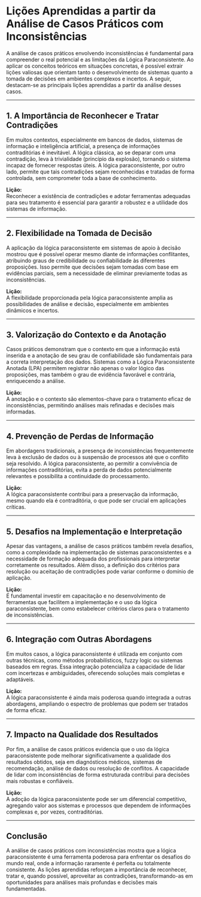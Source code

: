 # Lições Aprendidas a partir da Análise de Casos Práticos com Inconsistências

A análise de casos práticos envolvendo inconsistências é fundamental para compreender o real potencial e as limitações da Lógica Paraconsistente. Ao aplicar os conceitos teóricos em situações concretas, é possível extrair lições valiosas que orientam tanto o desenvolvimento de sistemas quanto a tomada de decisões em ambientes complexos e incertos. A seguir, destacam-se as principais lições aprendidas a partir da análise desses casos.

---

## 1. **A Importância de Reconhecer e Tratar Contradições**

Em muitos contextos, especialmente em bancos de dados, sistemas de informação e inteligência artificial, a presença de informações contraditórias é inevitável. A lógica clássica, ao se deparar com uma contradição, leva à trivialidade (princípio da explosão), tornando o sistema incapaz de fornecer respostas úteis. A lógica paraconsistente, por outro lado, permite que tais contradições sejam reconhecidas e tratadas de forma controlada, sem comprometer toda a base de conhecimento.

**Lição:**  
Reconhecer a existência de contradições e adotar ferramentas adequadas para seu tratamento é essencial para garantir a robustez e a utilidade dos sistemas de informação.

---

## 2. **Flexibilidade na Tomada de Decisão**

A aplicação da lógica paraconsistente em sistemas de apoio à decisão mostrou que é possível operar mesmo diante de informações conflitantes, atribuindo graus de credibilidade ou confiabilidade às diferentes proposições. Isso permite que decisões sejam tomadas com base em evidências parciais, sem a necessidade de eliminar previamente todas as inconsistências.

**Lição:**  
A flexibilidade proporcionada pela lógica paraconsistente amplia as possibilidades de análise e decisão, especialmente em ambientes dinâmicos e incertos.

---

## 3. **Valorização do Contexto e da Anotação**

Casos práticos demonstram que o contexto em que a informação está inserida e a anotação de seu grau de confiabilidade são fundamentais para a correta interpretação dos dados. Sistemas como a Lógica Paraconsistente Anotada (LPA) permitem registrar não apenas o valor lógico das proposições, mas também o grau de evidência favorável e contrária, enriquecendo a análise.

**Lição:**  
A anotação e o contexto são elementos-chave para o tratamento eficaz de inconsistências, permitindo análises mais refinadas e decisões mais informadas.

---

## 4. **Prevenção de Perdas de Informação**

Em abordagens tradicionais, a presença de inconsistências frequentemente leva à exclusão de dados ou à suspensão de processos até que o conflito seja resolvido. A lógica paraconsistente, ao permitir a convivência de informações contraditórias, evita a perda de dados potencialmente relevantes e possibilita a continuidade do processamento.

**Lição:**  
A lógica paraconsistente contribui para a preservação da informação, mesmo quando ela é contraditória, o que pode ser crucial em aplicações críticas.

---

## 5. **Desafios na Implementação e Interpretação**

Apesar das vantagens, a análise de casos práticos também revela desafios, como a complexidade na implementação de sistemas paraconsistentes e a necessidade de formação adequada dos profissionais para interpretar corretamente os resultados. Além disso, a definição dos critérios para resolução ou aceitação de contradições pode variar conforme o domínio de aplicação.

**Lição:**  
É fundamental investir em capacitação e no desenvolvimento de ferramentas que facilitem a implementação e o uso da lógica paraconsistente, bem como estabelecer critérios claros para o tratamento de inconsistências.

---

## 6. **Integração com Outras Abordagens**

Em muitos casos, a lógica paraconsistente é utilizada em conjunto com outras técnicas, como métodos probabilísticos, fuzzy logic ou sistemas baseados em regras. Essa integração potencializa a capacidade de lidar com incertezas e ambiguidades, oferecendo soluções mais completas e adaptáveis.

**Lição:**  
A lógica paraconsistente é ainda mais poderosa quando integrada a outras abordagens, ampliando o espectro de problemas que podem ser tratados de forma eficaz.

---

## 7. **Impacto na Qualidade dos Resultados**

Por fim, a análise de casos práticos evidencia que o uso da lógica paraconsistente pode melhorar significativamente a qualidade dos resultados obtidos, seja em diagnósticos médicos, sistemas de recomendação, análise de dados ou resolução de conflitos. A capacidade de lidar com inconsistências de forma estruturada contribui para decisões mais robustas e confiáveis.

**Lição:**  
A adoção da lógica paraconsistente pode ser um diferencial competitivo, agregando valor aos sistemas e processos que dependem de informações complexas e, por vezes, contraditórias.

---

## **Conclusão**

A análise de casos práticos com inconsistências mostra que a lógica paraconsistente é uma ferramenta poderosa para enfrentar os desafios do mundo real, onde a informação raramente é perfeita ou totalmente consistente. As lições aprendidas reforçam a importância de reconhecer, tratar e, quando possível, aproveitar as contradições, transformando-as em oportunidades para análises mais profundas e decisões mais fundamentadas.